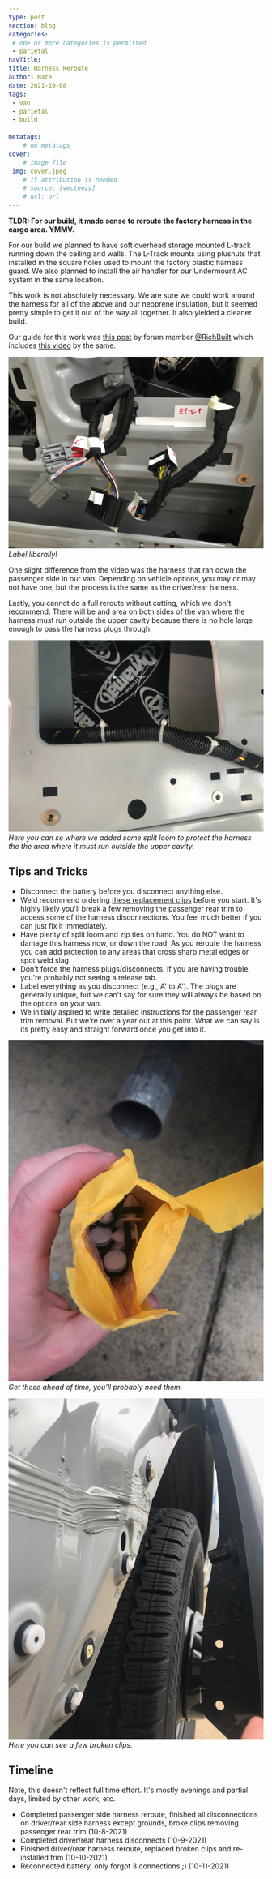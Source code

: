 ```yaml
---
type: post
section: blog
categories: 
 # one or more categories is permitted
 - parietal
navTitle: 
title: Harness Reroute
author: Nate
date: 2021-10-08
tags:
 - van
 - parietal
 - build
 
metatags:
	# no metatags
cover: 
	# image file
 img: cover.jpeg
	# if attribution is needed
	# source: [vecteezy]
	# url: url
---
```


**TLDR: For our build, it made sense to reroute the factory harness in the cargo area.  YMMV.**

For our build we planned to have soft overhead storage mounted L-track running down the ceiling and walls.  The L-Track mounts using plusnuts that installed in the square holes used to mount the factory plastic harness guard.  We also planned to install the air handler for our Undermount AC system in the same location.

This work is not absolutely necessary.  We are sure we could work around the harness for all of the above and our neoprene insulation,  but it seemed pretty simple to get it out of the way all together.  It also yielded a cleaner build.

Our guide for this work was [this post]() by forum member [@RichBuilt](https://www.fordtransitusaforum.com/members/richbuilt.104853/) which includes [this video](https://www.youtube.com/watch?v=p-ynmpxAlHw&t=2s) by the same.

![label](label.jpeg)
_Label liberally!_

One slight difference from the video was the harness that ran down the passenger side in our van.  Depending on vehicle options, you may or may not have one, but the process is the same as the driver/rear harness.

Lastly, you cannot do a full reroute without cutting, which we don't recommend.  There will be and area on both sides of the van where the harness must run outside the upper cavity because there is no hole large enough to pass the harness plugs through.

![split loop](split-loom.jpeg)
_Here you can se where we added some split loom to protect the harness the the area where it must run outside the upper cavity._

## Tips and Tricks

* Disconnect the battery before you disconnect anything else.  
* We'd recommend ordering [these replacement clips](https://www.amazon.com/dp/B07CJL9XSN?psc=1&ref=ppx_yo2_dt_b_product_details) before you start.  It's highly likely you'll break a few removing the passenger rear trim to access some of the harness disconnections.  You feel much better if you can just fix it immediately.
* Have plenty of split loom and zip ties on hand.  You do NOT want to damage this harness now, or down the road.  As you reroute the harness you can add protection to any areas that cross sharp metal edges or spot weld slag.
* Don't force the harness plugs/disconnects.  If you are having trouble, you're probably not seeing a release tab.
* Label everything as you disconnect (e.g., A' to A').  The plugs are generally unique, but we can't say for sure they will always be based on the options on your van.
* We initially aspired to write detailed instructions for the passenger rear trim removal.  But we're over a year out at this point.  What we can say is its pretty easy and straight forward once you get into it.

![new clips](new-clips.jpeg)
_Get these ahead of time, you'll probably need them._

![broken clips](broken-clips.jpeg)
_Here you can see a few broken clips._

## Timeline

Note, this doesn't reflect full time effort.  It's mostly evenings and partial days, limited by other work, etc.

* Completed passenger side harness reroute, finished all disconnections on driver/rear side harness except grounds, broke clips removing passenger rear trim (10-8-2021)
* Completed driver/rear harness disconnects (10-9-2021)
* Finished driver/rear harness reroute, replaced broken clips and re-installed trim (10-10-2021)
* Reconnected battery, only forgot 3 connections ;) (10-11-2021)